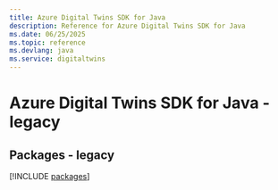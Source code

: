 ```yaml
---
title: Azure Digital Twins SDK for Java
description: Reference for Azure Digital Twins SDK for Java
ms.date: 06/25/2025
ms.topic: reference
ms.devlang: java
ms.service: digitaltwins
---
```

# Azure Digital Twins SDK for Java - legacy
## Packages - legacy
[!INCLUDE [packages](digital-twins-index.md)]